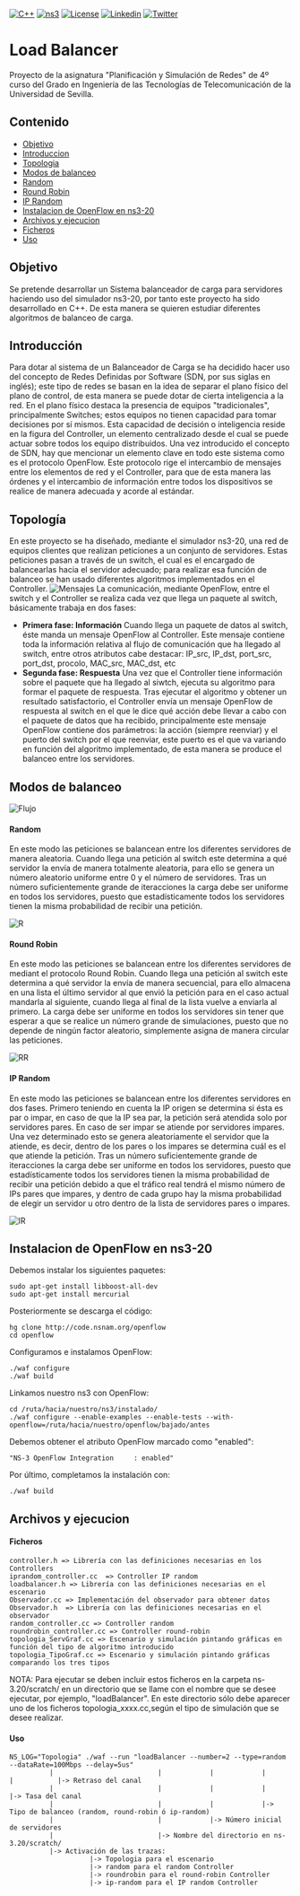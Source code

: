 [![C++](https://img.shields.io/badge/C++-14-yellow.svg)](http://www.cplusplus.com/)
[![ns3](https://img.shields.io/badge/ns3-20-orange.svg)](https://www.nsnam.org/ns-3-20/) 
[![License](https://img.shields.io/badge/license-CC|By+NC-green.svg)](http://es.creativecommons.org/blog/licencias/) 
[![Linkedin](https://img.shields.io/badge/LinkedIn-Carlos-blue.svg)](https://es.linkedin.com/in/carlosrodriguezhernandez)
[![Twitter](https://img.shields.io/badge/Twitter-carrodher-blue.svg)](https://twitter.com/carrodher)

# Load Balancer
Proyecto de la asignatura "Planificación y Simulación de Redes" de 4º curso del Grado en Ingeniería de las Tecnologías de Telecomunicación de la Universidad de Sevilla. 

## Contenido
- [Objetivo](#objetivo)
- [Introduccion](#introduccion)
- [Topologia](#topologia)
- [Modos de balanceo](#modos-de-balanceo)
 - [Random](#random)
 - [Round Robin](#round-robin)
 - [IP Random](#ip-random)
- [Instalacion de OpenFlow en ns3-20](#instalacion-de-openflow-en-ns3-20)
- [Archivos y ejecucion](#archivos-y-ejecucion)
 - [Ficheros](#ficheros)
 - [Uso](#uso)

## Objetivo
Se pretende desarrollar un Sistema balanceador de carga para servidores haciendo uso del simulador ns3-20, por tanto este proyecto ha sido desarrollado en C++. De esta manera se quieren estudiar diferentes algoritmos de balanceo de carga.

## Introducción
Para dotar al sistema de un Balanceador de Carga se ha decidido hacer uso del concepto de Redes Definidas por Software (SDN, por sus siglas en inglés); este tipo de redes se basan en la idea de separar el plano físico del plano de control, de esta manera se puede dotar de cierta inteligencia a la red. 
En el plano físico destaca la presencia de equipos "tradicionales", principalmente Switches; estos equipos no tienen capacidad para tomar decisiones por sí mismos. Esta capacidad de decisión o inteligencia reside en la figura del Controller, un elemento centralizado desde el cual se puede actuar sobre todos los equipo distribuidos. Una vez introducido el concepto de SDN, hay que mencionar un elemento clave en todo este sistema como es el protocolo OpenFlow. Este protocolo rige el intercambio de mensajes entre los elementos de red y el Controller, para que de esta manera las órdenes y el intercambio de información entre todos los dispositivos se realice de manera adecuada y acorde al estándar.

## Topología
En este proyecto se ha diseñado, mediante el simulador ns3-20, una red de equipos clientes que realizan peticiones a un conjunto de servidores. Estas peticiones pasan a través de un switch, el cual es el encargado de balancearlas hacia el servidor adecuado; para realizar esa función de balanceo se han usado diferentes algoritmos implementados en el Controller.
![Mensajes](http://imgur.com/D07cQ91.png)
La comunicación, mediante OpenFlow, entre el switch y el Controller se realiza cada vez que llega un paquete al switch, básicamente trabaja en dos fases:
- **Primera fase: Información**
  Cuando llega un paquete de datos al switch, éste manda un mensaje OpenFlow al Controller. Este mensaje contiene toda la información relativa al flujo de comunicación que ha llegado al switch, entre otros atributos cabe destacar: IP_src, IP_dst, port_src, port_dst, procolo, MAC_src, MAC_dst, etc
- **Segunda fase: Respuesta**
  Una vez que el Controller tiene información sobre el paquete que ha llegado al siwtch, ejecuta su algoritmo para formar el paquete de respuesta. Tras ejecutar el algoritmo y obtener un resultado satisfactorio, el Controller envía un mensaje OpenFlow de respuesta al switch en el que le dice qué acción debe llevar a cabo con el paquete de datos que ha recibido, principalmente este mensaje OpenFlow contiene dos parámetros: la acción (siempre reenviar) y el puerto del switch por el que reenviar, este puerto es el que va variando en función del algoritmo implementado, de esta manera se produce el balanceo entre los servidores.

## Modos de balanceo
![Flujo](http://imgur.com/QuE5eiW.png)
#### Random
En este modo las peticiones se balancean entre los diferentes servidores de manera aleatoria. Cuando llega una petición al switch este determina a qué servidor la envía de manera totalmente aleatoria, para ello se genera un número aleatorio uniforme entre 0 y el número de servidores.
Tras un número suficientemente grande de iteracciones la carga debe ser uniforme en todos los servidores, puesto que estadísticamente todos los servidores tienen la misma probabilidad de recibir una petición.

![R](http://imgur.com/V6AG0V0.png)
#### Round Robin
En este modo las peticiones se balancean entre los diferentes servidores de mediant el protocolo Round Robin. Cuando llega una petición al switch este determina a qué servidor la envía de manera secuencial, para ello almacena en una lista el último servidor al que envió la petición para en el caso actual mandarla al siguiente, cuando llega al final de la lista vuelve a enviarla al primero.
La carga debe ser uniforme en todos los servidores sin tener que esperar a que se realice un número grande de simulaciones, puesto que no depende de ningún factor aleatorio, simplemente asigna de manera circular las peticiones.

![RR](http://imgur.com/XDLHlI9.png)
#### IP Random
En este modo las peticiones se balancean entre los diferentes servidores en dos fases. Primero teniendo en cuenta la IP origen se determina si ésta es par o impar, en caso de que la IP sea par, la petición será atendida solo por servidores pares. En caso de ser impar se atiende por servidores impares. Una vez determinado esto se genera aleatoriamente el servidor que la atiende, es decir, dentro de los pares o los impares se determina cuál es el que atiende la petición.
Tras un número suficientemente grande de iteracciones la carga debe ser uniforme en todos los servidores, puesto que estadísticamente todos los servidores tienen la misma probabilidad de recibir una petición debido a que el tráfico real tendrá el mismo número de IPs pares que impares, y dentro de cada grupo hay la misma probabilidad de elegir un servidor u otro dentro de la lista de servidores pares o impares.

![IR](http://imgur.com/gtE8xIR.png)
## Instalacion de OpenFlow en ns3-20
Debemos instalar los siguientes paquetes:

    sudo apt-get install libboost-all-dev
    sudo apt-get install mercurial

Posteriormente se descarga el código:

    hg clone http://code.nsnam.org/openflow
    cd openflow

Configuramos e instalamos OpenFlow:

    ./waf configure
    ./waf build

Linkamos nuestro ns3 con OpenFlow:

    cd /ruta/hacia/nuestro/ns3/instalado/
    ./waf configure --enable-examples --enable-tests --with-openflow=/ruta/hacia/nuestro/openflow/bajado/antes

Debemos obtener el atributo OpenFlow marcado como "enabled":

    "NS-3 OpenFlow Integration     : enabled"

Por último, completamos la instalación con:

    ./waf build

## Archivos y ejecucion
#### Ficheros

    controller.h => Librería con las definiciones necesarias en los Controllers
    iprandom_controller.cc  => Controller IP random
    loadbalancer.h => Librería con las definiciones necesarias en el escenario
    Observador.cc => Implementación del observador para obtener datos
    Observador.h  => Librería con las definiciones necesarias en el observador
    random_controller.cc => Controller random
    roundrobin_controller.cc => Controller round-robin
    topologia_ServGraf.cc => Escenario y simulación pintando gráficas en función del tipo de algoritmo introducido
    topologia_TipoGraf.cc => Escenario y simulación pintando gráficas comparando los tres tipos

NOTA: Para ejecutar se deben incluir estos ficheros en la carpeta ns-3.20/scratch/ en un directorio que se llame con el nombre que se desee ejecutar, por ejemplo, "loadBalancer". En este directorio sólo debe aparecer uno de los ficheros topologia_xxxx.cc,según el tipo de simulación que se desee realizar.

#### Uso

    NS_LOG="Topologia" ./waf --run "loadBalancer --number=2 --type=random --dataRate=100Mbps --delay=5us"
              |                          |            |            |                |           |-> Retraso del canal
              |                          |            |            |                |-> Tasa del canal
              |                          |            |            |-> Tipo de balanceo (random, round-robin ó ip-random)
              |                          |            |-> Número inicial de servidores
              |                          |-> Nombre del directorio en ns-3.20/scratch/
              |-> Activación de las trazas:
                        |-> Topologia para el escenario
                        |-> random para el random Controller
                        |-> roundrobin para el round-robin Controller
                        |-> ip-random para el IP random Controller

